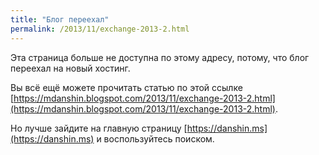 ```yaml
---
title: "Блог переехал"
permalink: /2013/11/exchange-2013-2.html
---
```

Эта страница больше не доступна по этому адресу, потому, что блог переехал на новый хостинг.

Вы всё ещё можете прочитать статью по этой ссылке [https://mdanshin.blogspot.com/2013/11/exchange-2013-2.html](https://mdanshin.blogspot.com/2013/11/exchange-2013-2.html).

Но лучше зайдите на главную страницу [https://danshin.ms](https://danshin.ms) и воспользуйтесь поиском.